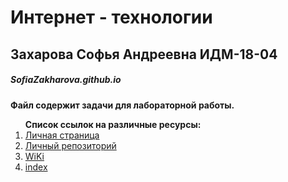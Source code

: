 # Интернет - технологии
## Захарова Софья Андреевна ИДМ-18-04
##### SofiaZakharova.github.io
**Файл содержит задачи для лабораторной работы.**<br>
<ol><strong>Список ссылок на различные ресурсы:</strong><br>
<li><a href="https://github.com/sofiazakharova">Личная страница</a><br>
<li><a href="https://github.com/sofiazakharova/SofiaZakharova.github.io">Личный репозиторий</a><br>
<li><a href="https://github.com/sofiazakharova/SofiaZakharova.github.io/wiki">WiKi</a><br>
<li><a href="https://SofiaZakharova.github.io ">index</a></ol><br>

